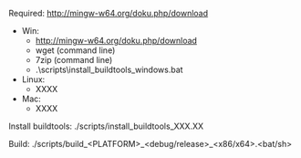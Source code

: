 Required:
http://mingw-w64.org/doku.php/download

- Win:
  - http://mingw-w64.org/doku.php/download
  - wget (command line)
  - 7zip (command line)
  - .\scripts\install_buildtools_windows.bat
- Linux:
  - XXXX
- Mac:
  - XXXX

Install buildtools:
./scripts/install_buildtools_XXX.XX

Build:
./scripts/build\_&lt;PLATFORM&gt;\_&lt;debug/release&gt;\_&lt;x86/x64&gt;.&lt;bat/sh&gt;
